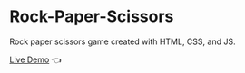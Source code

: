 # Rock-Paper-Scissors

Rock paper scissors game created with HTML, CSS, and JS.

[Live Demo](https://guneyuzel.github.io/rock-paper-scissors/) :point_left:
